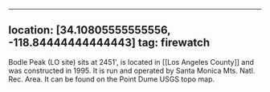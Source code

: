 
---
location: [34.10805555555556, -118.84444444444443]
tag: firewatch
---

Bodle Peak (LO site) sits at 2451', is located in [[Los Angeles County]] and was constructed in 1995. It is run and operated by Santa Monica Mts. Natl. Rec. Area. It can be found on the Point Dume USGS topo map.
